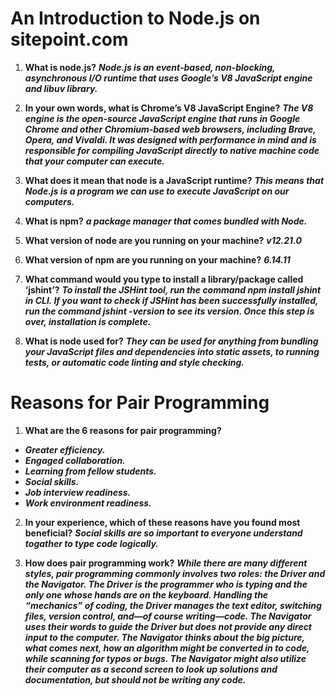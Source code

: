 # An Introduction to Node.js on sitepoint.com


1. **What is node.js?**
***Node.js is an event-based, non-blocking, asynchronous I/O runtime that uses Google’s V8 JavaScript engine and libuv library.***

2. **In your own words, what is Chrome’s V8 JavaScript Engine?**
***The V8 engine is the open-source JavaScript engine that runs in Google Chrome and other Chromium-based web browsers, including Brave, Opera, and Vivaldi. It was designed with performance in mind and is responsible for compiling JavaScript directly to native machine code that your computer can execute.***

3. **What does it mean that node is a JavaScript runtime?**
***This means that Node.js is a program we can use to execute JavaScript on our computers.***

4. **What is npm?**
***a package manager that comes bundled with Node.***

5. **What version of node are you running on your machine?**
***v12.21.0***

6. **What version of npm are you running on your machine?**
***6.14.11***

7. **What command would you type to install a library/package called ‘jshint’?**
***To install the JSHint tool, run the command npm install jshint in CLI. If you want to check if JSHint has been successfully installed, run the command jshint -version to see its version. Once this step is over, installation is complete.***

8. **What is node used for?**
***They can be used for anything from bundling your JavaScript files and dependencies into static assets, to running tests, or automatic code linting and style checking.***

# Reasons for Pair Programming


1. **What are the 6 reasons for pair programming?**
- ***Greater efficiency.***
- ***Engaged collaboration.***
- ***Learning from fellow students.***
- ***Social skills.***
- ***Job interview readiness.***
- ***Work environment readiness.***

2. **In your experience, which of these reasons have you found most beneficial?**
***Social skills are so important to everyone understand togather to type code logically.***

3. **How does pair programming work?**
***While there are many different styles, pair programming commonly involves two roles: the Driver and the Navigator. The Driver is the programmer who is typing and the only one whose hands are on the keyboard. Handling the “mechanics” of coding, the Driver manages the text editor, switching files, version control, and—of course writing—code. The Navigator uses their words to guide the Driver but does not provide any direct input to the computer. The Navigator thinks about the big picture, what comes next, how an algorithm might be converted in to code, while scanning for typos or bugs. The Navigator might also utilize their computer as a second screen to look up solutions and documentation, but should not be writing any code.***

